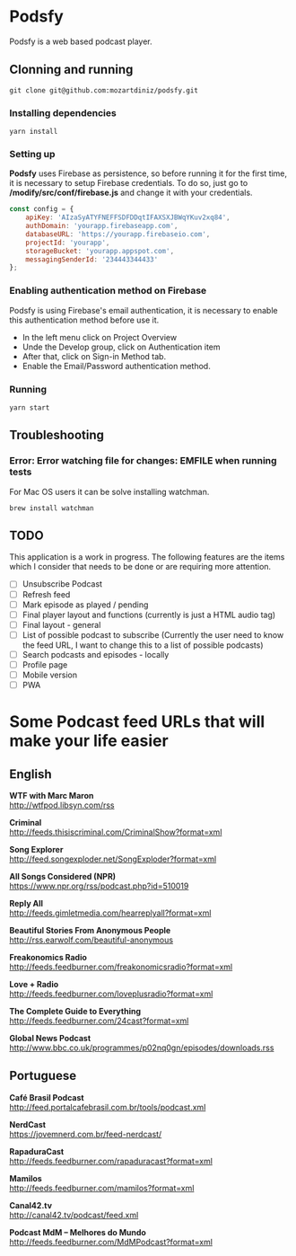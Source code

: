 # Podsfy
Podsfy is a web based podcast player.

## Clonning and running

```
git clone git@github.com:mozartdiniz/podsfy.git
```

### Installing dependencies
```
yarn install
```
### Setting up

**Podsfy** uses Firebase as persistence, so before running it for the first time, it is necessary to setup Firebase credentials. To do so, just go to **/modify/src/conf/firebase.js** and change it with your credentials.

```javascript
const config = {
    apiKey: 'AIzaSyATYFNEFFSDFDDqtIFAXSXJBWqYKuv2xq84',
    authDomain: 'yourapp.firebaseapp.com',
    databaseURL: 'https://yourapp.firebaseio.com',
    projectId: 'yourapp',
    storageBucket: 'yourapp.appspot.com',
    messagingSenderId: '234443344433'
};
```

### Enabling authentication method on Firebase

Podsfy is using Firebase's email authentication, it is necessary to enable this authentication method before use it.

 - In the left menu click on Project Overview
 - Unde the Develop group, click on Authentication item
 - After that, click on Sign-in Method tab.
 - Enable the Email/Password authentication method.


### Running
```
yarn start
``` 

## Troubleshooting

### Error: Error watching file for changes: EMFILE when running tests

For Mac OS users it can be solve installing watchman.

```
brew install watchman
```

## TODO

This application is a work in progress. The following features are the items which I consider that needs to be done or are requiring more attention.

- [ ] Unsubscribe Podcast
- [ ] Refresh feed
- [ ] Mark episode as played / pending
- [ ] Final player layout and functions (currently is just a HTML audio tag)
- [ ] Final layout - general
- [ ] List of possible podcast to subscribe (Currently the user need to know the feed URL, I want to change this to a list of possible podcasts)
- [ ] Search podcasts and episodes - locally
- [ ] Profile page
- [ ] Mobile version
- [ ] PWA

# Some Podcast feed URLs that will make your life easier

## English

**WTF with Marc Maron**  
http://wtfpod.libsyn.com/rss

**Criminal**  
http://feeds.thisiscriminal.com/CriminalShow?format=xml

**Song Explorer**  
http://feed.songexploder.net/SongExploder?format=xml

**All Songs Considered (NPR)**  
https://www.npr.org/rss/podcast.php?id=510019

**Reply All**  
http://feeds.gimletmedia.com/hearreplyall?format=xml

**Beautiful Stories From Anonymous People**  
http://rss.earwolf.com/beautiful-anonymous

**Freakonomics Radio**  
http://feeds.feedburner.com/freakonomicsradio?format=xml

**Love + Radio**  
http://feeds.feedburner.com/loveplusradio?format=xml

**The Complete Guide to Everything**  
http://feeds.feedburner.com/24cast?format=xml

**Global News Podcast**  
http://www.bbc.co.uk/programmes/p02nq0gn/episodes/downloads.rss


## Portuguese

**Café Brasil Podcast**  
http://feed.portalcafebrasil.com.br/tools/podcast.xml

**NerdCast**  
https://jovemnerd.com.br/feed-nerdcast/

**RapaduraCast**  
http://feeds.feedburner.com/rapaduracast?format=xml

**Mamilos**  
http://feeds.feedburner.com/mamilos?format=xml

**Canal42.tv**  
http://canal42.tv/podcast/feed.xml

**Podcast MdM – Melhores do Mundo**  
http://feeds.feedburner.com/MdMPodcast?format=xml

